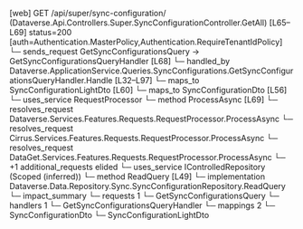 [web] GET /api/super/sync-configuration/  (Dataverse.Api.Controllers.Super.SyncConfigurationController.GetAll)  [L65–L69] status=200 [auth=Authentication.MasterPolicy,Authentication.RequireTenantIdPolicy]
  └─ sends_request GetSyncConfigurationsQuery -> GetSyncConfigurationsQueryHandler [L68]
    └─ handled_by Dataverse.ApplicationService.Queries.SyncConfigurations.GetSyncConfigurationsQueryHandler.Handle [L32–L97]
      └─ maps_to SyncConfigurationLightDto [L60]
      └─ maps_to SyncConfigurationDto [L56]
      └─ uses_service RequestProcessor
        └─ method ProcessAsync [L69]
          └─ resolves_request Dataverse.Services.Features.Requests.RequestProcessor.ProcessAsync
          └─ resolves_request Cirrus.Services.Features.Requests.RequestProcessor.ProcessAsync
          └─ resolves_request DataGet.Services.Features.Requests.RequestProcessor.ProcessAsync
          └─ +1 additional_requests elided
      └─ uses_service IControlledRepository<SyncConfiguration> (Scoped (inferred))
        └─ method ReadQuery [L49]
          └─ implementation Dataverse.Data.Repository.Sync.SyncConfigurationRepository.ReadQuery
  └─ impact_summary
    └─ requests 1
      └─ GetSyncConfigurationsQuery
    └─ handlers 1
      └─ GetSyncConfigurationsQueryHandler
    └─ mappings 2
      └─ SyncConfigurationDto
      └─ SyncConfigurationLightDto

